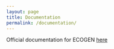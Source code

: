 ```yaml
---
layout: page
title: Documentation       
permalink: /documentation/
---
```


<div>
	Official documentation for ECOGEN <a href="https://ecogen.readthedocs.io/en/latest/" target="_blank" > here </a>
</div>

